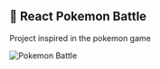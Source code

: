 ## :boxing_glove: React Pokemon Battle

Project inspired in the pokemon game

![Pokemon Battle](https://media.giphy.com/media/BoySBHqeJw5wbjZpHc/giphy.gif)